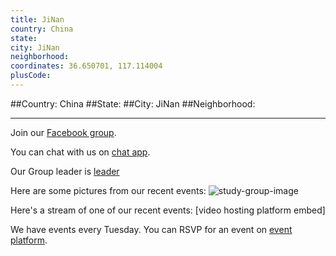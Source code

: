 ```yaml
---
title: JiNan
country: China
state: 
city: JiNan
neighborhood: 
coordinates: 36.650701, 117.114004
plusCode:
---
```


##Country: China
##State: 
##City: JiNan
##Neighborhood: 
*****
Join our [Facebook group](https://www.facebook.com/groups/free.code.camp.jinan).

You can chat with us on [chat app]().

Our Group leader is [leader]()

Here are some pictures from our recent events:
![study-group-image]()

Here's a stream of one of our recent events:
[video hosting platform embed]

We have events every Tuesday. You can RSVP for an event on [event platform]().
